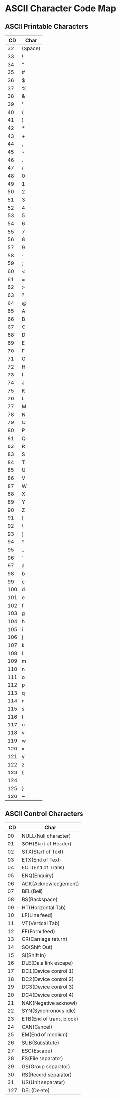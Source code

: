 ASCII Character Code Map
========================

## ASCII Printable Characters

|  CD | Char     |
|  -- | -------- |
|  32 |  (Space) |
|  33 | !        |
|  34 | "        |
|  35 | #        |
|  36 | $        |
|  37 | %        |
|  38 | &        |
|  39 | '        |
|  40 | (        |
|  41 | )        |
|  42 | *        |
|  43 | +        |
|  44 | ,        |
|  45 | -        |
|  46 | .        |
|  47 | /        |
|  48 | 0        |
|  49 | 1        |
|  50 | 2        |
|  51 | 3        |
|  52 | 4        |
|  53 | 5        |
|  54 | 6        |
|  55 | 7        |
|  56 | 8        |
|  57 | 9        |
|  58 | :        |
|  59 | ;        |
|  60 | <        |
|  61 | =        |
|  62 | >        |
|  63 | ?        |
|  64 | @        |
|  65 | A        |
|  66 | B        |
|  67 | C        |
|  68 | D        |
|  69 | E        |
|  70 | F        |
|  71 | G        |
|  72 | H        |
|  73 | I        |
|  74 | J        |
|  75 | K        |
|  76 | L        |
|  77 | M        |
|  78 | N        |
|  79 | O        |
|  80 | P        |
|  81 | Q        |
|  82 | R        |
|  83 | S        |
|  84 | T        |
|  85 | U        |
|  86 | V        |
|  87 | W        |
|  88 | X        |
|  89 | Y        |
|  90 | Z        |
|  91 | [        |
|  92 | \        |
|  93 | ]        |
|  94 | ^        |
|  95 | _        |
|  96 | `        |
|  97 | a        |
|  98 | b        |
|  99 | c        |
| 100 | d        |
| 101 | e        |
| 102 | f        |
| 103 | g        |
| 104 | h        |
| 105 | i        |
| 106 | j        |
| 107 | k        |
| 108 | l        |
| 109 | m        |
| 110 | n        |
| 111 | o        |
| 112 | p        |
| 113 | q        |
| 114 | r        |
| 115 | s        |
| 116 | t        |
| 117 | u        |
| 118 | v        |
| 119 | w        |
| 120 | x        |
| 121 | y        |
| 122 | z        |
| 123 | {        |
| 124 | |        |
| 125 | }        |
| 126 | ~        |


 ## ASCII Control Characters

| CD  | Char                     |
| --  | ------------------------ |
| 00  | NULL(Null character)     |
| 01  | SOH(Start of Header)     |
| 02  | STX(Start of Text)       |
| 03  | ETX(End of Text)         |
| 04  | EOT(End of Trans)        |
| 05  | ENQ(Enquiry)             |
| 06  | ACK(Acknowledgement)     |
| 07  | BEL(Bell)                |
| 08  | BS(Backspace)            |
| 09  | HT(Horizontal Tab)       |
| 10  | LF(Line feed)            |
| 11  | VT(Vertical Tab)         |
| 12  | FF(Form feed)            |
| 13  | CR(Carriage return)      |
| 14  | SO(Shift Out)            |
| 15  | SI(Shift In)             |
| 16  | DLE(Data link escape)    |
| 17  | DC1(Device control 1)    |
| 18  | DC2(Device control 2)    |
| 19  | DC3(Device control 3)    |
| 20  | DC4(Device control 4)    |
| 21  | NAK(Negative acknowl)    |
| 22  | SYN(Synchronous idle)    |
| 23  | ETB(End of trans. block) |
| 24  | CAN(Cancel)              |
| 25  | EM(End of medium)        |
| 26  | SUB(Substitute)          |
| 27  | ESC(Escape)              |
| 28  | FS(File separator)       |
| 29  | GS(Group separator)      |
| 30  | RS(Record separator)     |
| 31  | US(Unit separator)       |
| 127 | DEL(Delete)              |
